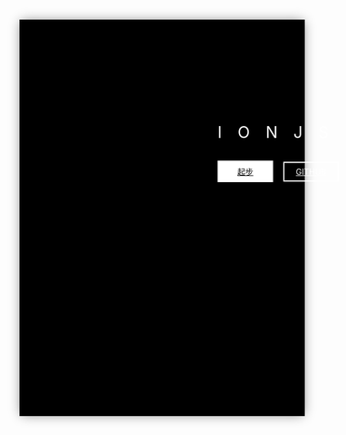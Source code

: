 <div class="homepage">
    <div class="homepage-header">
        <div class="homepage-header--positioner">
            <h1 class="homepage-header-title">Ionjs</h1>
            <div class="homepage-header-link">
                <a href="/guide/getting-started.html" class="homepage-header-link-item homepage-header-link-item--start">起步</a>
                <a href="https://github.com/ionjs-dev/ionjs" class="homepage-header-link-item homepage-header-link-item--gh">GITHUB</a>
            </div>
        </div>
    </div>
</div>

<style>
    .homepage,
    .homepage * {
        box-sizing: border-box;
    }

    .homepage-header {
        background-color: black;
        background-repeat: no-repeat;
        background-size: cover;
        height: 90vh;
        width: 100%;
        box-shadow: gray 0 0 20px -3px;
    }

    .homepage-header-title {
        color: white;
        font-weight: normal;
        text-transform: uppercase;
        letter-spacing: 1em;
    }

    .homepage-header-link-item {
        display: inline-block;
        width: 7em;
        padding: 0.5em;
        margin: 1em 1em 0 0;
        border: solid 2px #fff;
        color: #fff;
        text-align: center;
        transition: 0.1s;
    }

    .homepage-header-link-item:hover {
        box-shadow: gray 0 0 20px;
    }

    .homepage-header-link-item:active {
        box-shadow: gray 0 0 10px;
    }

    .homepage-header-link-item--start {
        background-color: white;
        color: black;
    }

    .homepage-header--positioner {
        width: auto;
    }
    
    @media (min-width: 700px) {
        .homepage-header {
            background-image: url("/static/background-wide.svg");
            max-height: 700px;
        }
        .homepage-header--positioner {
            position: relative;
            left: 25em;
            top: 13em;
        }
    }

    @media (max-width: 700px) and (min-width: 500px) {
        .homepage-header {
            background-image: url("/static/background-narrow.svg");
            max-height: 650px;
        }
        .homepage-header--positioner {
            position: relative;
            top: 70vw;
            text-align: center;
            left: -13vw;
        }
    }

    @media (max-width: 500px) {
        .homepage-header {
            background-image: url("/static/background-narrow.svg");
            max-height: 550px;
        }
        .homepage-header--positioner {
            transform: translateX(calc(70vw - 12em)) translateY(70vw);
        }
        .homepage-header-link {
            width: 7em;
        }
    }

    @media (min-width: 400px) and (max-width: 420px) {
        .homepage-header--positioner {
            transform: translateX(calc(70vw - 12em)) translateY(70vw);
        }
    }

    @media (min-width: 420px) and (max-width: 500px) {
        .homepage-header--positioner {
            transform: translateX(calc(70vw - 14em)) translateY(70vw);
        }
    }
</style>